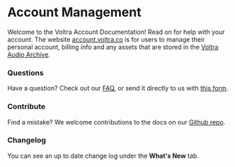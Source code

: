 # Account Management

Welcome to the Voltra Account Documentation! Read on for help with your account.
The website [account.voltra.co](https://account.voltra.co) is for users to manage their personal account, billing info and any assets that are stored in the [Voltra Audio Archive]().

### Questions
Have a question? Check out our [FAQ](/account/faq), or send it directly to us with [this form](https://voltra.co/contact/).

### Contribute

Find a mistake? We welcome contributions to the docs on our [Github repo](https://github.com/voltraco/docs).

### Changelog
You can see an up to date change log under the **What's New** tab.
